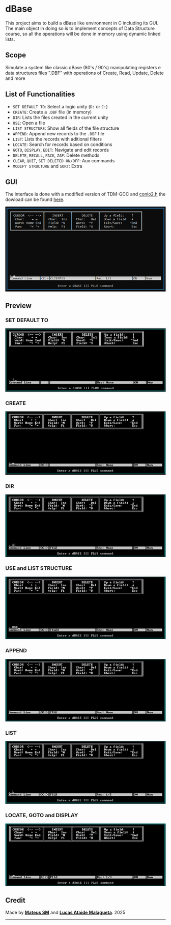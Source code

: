 # dBase
This project aims to build a dBase like environment in C including its GUI. The main object in doing so is to implement concepts of Data Structure course, so all the operations will be done in memory using dynamic linked lists. 

## Scope
Simulate a system like classic dBase (80's / 90's) manipulating registers e data structures files ".DBF" with operations of Create, Read, Update, Delete and more

## List of Functionalities

- `SET DEFAULT TO`: Select a logic unity (`D:` or `C:`)
- `CREATE`: Create a `.DBF` file (in memory)
- `DIR`: Lists the files created in the current unity
- `USE`: Open a file
- `LIST STRUCTURE`: Show all fields of the file structure 
- `APPEND`: Append new records to the `.DBF` file 
- `LIST`: Lists the records with aditional filters
- `LOCATE`: Search for records based on conditions
- `GOTO`, `DISPLAY`, `EDIT`: Navigate and edit records
- `DELETE`, `RECALL`, `PACK`, `ZAP`: Delete methods
- `CLEAR`, `QUIT`, `SET DELETED ON/OFF`: Aux commands
- `MODIFY STRUCTURE` and `SORT`: Extra


## GUI

The interface is done with a modified version of TDM-GCC and [conio2.h](https://conio.sourceforge.net/) the dowload can be found [here](https://github.com/mateus-sm/Conio2-VsCode).

![GUI](assets/image.png)

## Preview

### SET DEFAULT TO
![SET DEFAULT TO](assets/SET.gif)

### CREATE
![CREATE](assets/CREATE.gif)

### DIR
![DIR](assets/DIR.gif)

### USE and LIST STRUCTURE
![USE](assets/USE.gif)

### APPEND
![APPEND](assets/APPEND.gif)

### LIST
![LIST](assets/LIST.gif)

### LOCATE, GOTO and DISPLAY
![LOCATEGOTODISPLAY](assets/LOCATEGOTODISPLAY.gif)

## Credit

Made by [**Mateus SM**](https://github.com/mateus-sm) and [**Lucas Ataide Malagueta**](https://github.com/LucasMalagueta).
2025

---
